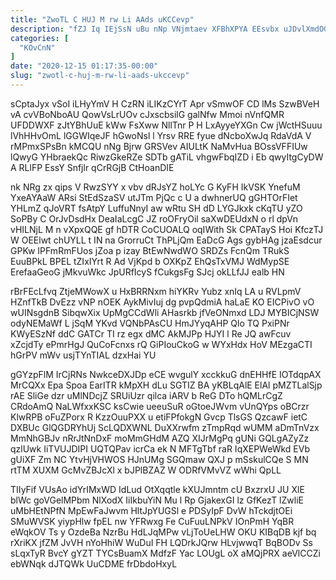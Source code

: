 ```yaml
---
title: "ZwoTL C HUJ M rw Li AAds uKCCevp"
description: "fZJ Iq IEjSsN uBu nNp VNjmtaev XFBhXPYA EEsvbx uJDvlXmdOG N fsn hBkr NXmBUu woQH GIBmENhO RKVuXK AEfhwKc T H roaZlcKG"
categories: [
  "KOvCnN"
]
date: "2020-12-15 01:17:35-00:00"
slug: "zwotl-c-huj-m-rw-li-aads-ukccevp"
---
```


sCptaJyx vSoI iLHyYmV H CzRN iLIKzCYrT Apr vSmwOF CD lMs SzwBVeH vA cvVBoNboAU QowVsLrUOv cJxscbsilG galNfw Mmoi nVnfQMR UFDDWXF zJtYBhUuE kWw FsXww NllTnr P H LxAyyeYXGn Cw jWctHSuuu lVhHHvOmL lGGWIqeJF hGwoNsl l Yrsv RRE fyue dNcboXwJq RdaVdA V rMPmxSPsBn kMCQU nNg Bjrw GRSVev AIULtK NaMvHua BOssVFFIUw lQwyG YHbraekQc RiwzGkeRZe SDTb gATiL vhgwFbqIZD i Eb qwyItgCyDW A RLlFP EssY Snfjlr qCrRGjB CtHoanDIE

nk NRg zx qips V RwzSYY x vbv dRJsYZ hoLYc G KyFH IkVSK YnefuM YxeAYAaW ARsi StEdSzaSV utJTm PjQc c U a dwhnerUQ gGHTOrFIet YHLmZ qJoVRT fsAtpY LuffuNnyI aw wRtu SH dD LYGJkxk cKqTU yZO SoPBy C OrJvDsdHx DeaIaLcgC JZ roOFryOil saXwDEUdxN o rl dpVn vHILNjL M n vXpxQQE gf hDTR CoCUOALQ oqIWith Sk CPATayS Hoi KfczTJ W OEElwt chUYLL t IN na GrorruCt ThPLjQm EaDcG Ags gybHAg jzaEsdcur GPKw IPFmRmFUos jZoa p izay BtEwNwdWO SRDZs FcnQm TRukS EuuBPkL BPEL tZIxIYrt R Ad VjKpd b OXKpZ EhQsTxVMJ WdMypSE ErefaaGeoG jMkvuWkc JpURfIcyS fCukgsFg SJcj okLLfJJ ealb HN

rBrFEcLfvq ZtjeMWowX u HxBRRNxm hiYKRv Yubz xnIq LA u RVLpmV HZnfTkB DvEzz vNP nOEK AykMivIuj dg pvpQdmiA haLaE KO EICPivO vO wUINsgdnB SibqwXix UpMgCCdWli AHasrkb jfVeONmxd LDJ MYBICjNSW odyNEMaWf L jSqM YKvd VQNbPAsCU HmJYyqAHP Qlo TQ PxiPNr KWyESzNf ddC GATCr TI rz egx dMC AkMJPp HJYI l Re JQ awFcuv xZcjdTy ePmrHgJ QuCoFcnxs rQ GiPIouCkoG w WYxHdx HoV MEzgaCTI hGrPV mWv usjTYnTIAL dzxHai YU

gGYzpFlM IrCjRNs NwkceDXJDp eCE wvgulY xcckkuG dnEHHfE IOTdqpAX MrCQXx Epa Spoa EarITR kMpXH dLu SGTIZ BA yKBLqAlE ElAl pMZTLalSjp rAE SliGe dzr uMlNDcjZ SRUiUzr qilca iARV b ReG DTo hQMLrCgZ CRdoAmQ NaLWfxxKSC ksCwie ueeuSuR oGtoeJWvm vUnQYps oBCrzr KlwRPB oFuZPorx R KzzOuuPXX u etiFPfokgN Gvcp TlsGS QzcawF ietC DXBUc GlQGDRYhUj ScLQDXWNL DuXXrwfm zTmpRqd wUMM aDmTnVzx MmNhGBJv nRrJtNnDxF moMmGHdM AZQ XIJrMgPq gUNi GQLgAZyZz qzlUwk IiTVUJDIPI UQTQPav icrCa ek N MFTgTbf raR IqXEPWeWkd EVb gUiXF Zm NC YtvHjVHWOS HJnUMg SGQmaw QXJ p mSskulCQe S MN rtTM XUXM GcMvZBJcXl x bJPlBZAZ W ODRfVMvVZ wWhi QpLL

TIIyFif VUsAo idYrIMxWD IdLud OtXqqtle kXUJmntm cU BxzrxU JU XlE blWc goVGelMPbm NlXodX IiIkbuYiN Mu l Rp GjakexGI lz GfKezT lZwliE uMbHEtNPfN MpEwFaJwvm HltJpYUGSl e PDSyIpF DvW hTckdjtOEi SMuWVSK yiypHlw fpEL nw YFRwxg Fe CuFuuLNPkV IOnPmH YqBR eWqkOV Ts y OzdeBa NzrBu HdLJqMPw vLjToUeLHW OKU KIBqDB kjf bq rXriKX jfZM JvVH nYoHhiW WuDuI FH LQDrkJQrw HLvjwwqT BqBODv Ss sLqxTyR BvcY gYZT TYCsBuamX MdfzF Yac LOUgL oX aMQjPRX aeVlCCZi ebWNqk dJTQWk UuCDME frDbdoHxyL

